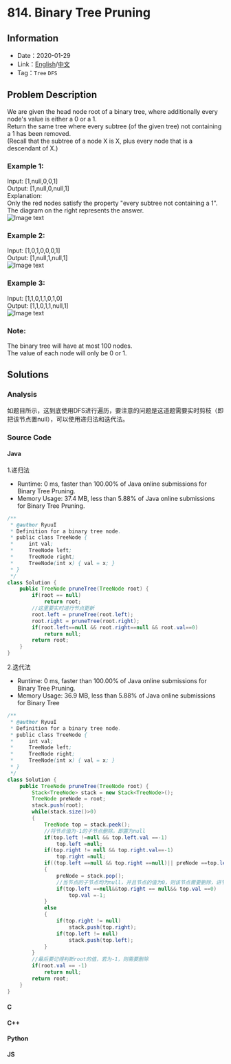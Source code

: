# 814. Binary Tree Pruning
## Information
* Date：2020-01-29
* Link：[English](https://leetcode.com/problems/binary-tree-pruning/)/[中文](https://leetcode-cn.com/problems/binary-tree-pruning/)
* Tag：`Tree` `DFS`

## Problem Description
We are given the head node root of a binary tree, where additionally every node's value is either a 0 or a 1.   
Return the same tree where every subtree (of the given tree) not containing a 1 has been removed.  
(Recall that the subtree of a node X is X, plus every node that is a descendant of X.)
### Example 1:  
Input: [1,null,0,0,1]  
Output: [1,null,0,null,1]   
Explanation:   
Only the red nodes satisfy the property "every subtree not containing a 1".  
The diagram on the right represents the answer.  
![Image text](https://raw.githubusercontent.com/Ryuui-tkb/LeetCode/master/img/814_ex1.png)   
### Example 2:  
Input: [1,0,1,0,0,0,1]  
Output: [1,null,1,null,1]  
![Image text](https://raw.githubusercontent.com/Ryuui-tkb/LeetCode/master/img/814_ex2.png) 
### Example 3:  
Input: [1,1,0,1,1,0,1,0]  
Output: [1,1,0,1,1,null,1]  
![Image text](https://raw.githubusercontent.com/Ryuui-tkb/LeetCode/master/img/814_ex3.png) 
### Note:  
The binary tree will have at most 100 nodes.  
The value of each node will only be 0 or 1.  

## Solutions  
### Analysis
如题目所示，这到底使用DFS进行遍历，要注意的问题是这道题需要实时剪枝（即把该节点置null），可以使用递归法和迭代法。  
### Source Code
#### Java
1.递归法
* Runtime: 0 ms, faster than 100.00% of Java online submissions for Binary Tree Pruning.
* Memory Usage: 37.4 MB, less than 5.88% of Java online submissions for Binary Tree Pruning.
```Java
/**
 * @author RyuuI
 * Definition for a binary tree node.
 * public class TreeNode {
 *     int val;
 *     TreeNode left;
 *     TreeNode right;
 *     TreeNode(int x) { val = x; }
 * }
 */
class Solution {
    public TreeNode pruneTree(TreeNode root) {
		if(root == null)
			return root;
		//这里要实时进行节点更新
		root.left = pruneTree(root.left);
		root.right = pruneTree(root.right);
		if(root.left==null && root.right==null && root.val==0)
			return null;
		return root;
    }
}
```
2.迭代法  
* Runtime: 0 ms, faster than 100.00% of Java online submissions for Binary Tree Pruning.
* Memory Usage: 36.9 MB, less than 5.88% of Java online submissions for Binary Tree
```Java
/**
 * @author RyuuI
 * Definition for a binary tree node.
 * public class TreeNode {
 *     int val;
 *     TreeNode left;
 *     TreeNode right;
 *     TreeNode(int x) { val = x; }
 * }
 */
class Solution {
    public TreeNode pruneTree(TreeNode root) {
		Stack<TreeNode> stack = new Stack<TreeNode>();
		TreeNode preNode = root;
		stack.push(root);
		while(stack.size()>0)
		{
			TreeNode top = stack.peek();
			//将节点值为-1的子节点删除，即置为null
			if(top.left !=null && top.left.val ==-1)
				top.left =null;
			if(top.right != null && top.right.val==-1)
				top.right =null;
			if((top.left ==null && top.right ==null)|| preNode ==top.left || preNode == top.right)
			{
				preNode = stack.pop();
				//当节点的子节点均为null，并且节点的值为0，则该节点需要删除，讲节点的值置为-1
				if(top.left ==null&&top.right == null&& top.val ==0)
					top.val =-1;
			}
			else
			{
				if(top.right != null)
					stack.push(top.right);
				if(top.left != null)
					stack.push(top.left);	
			}
		}
		//最后要记得判断root的值，若为-1，则需要删除
		if(root.val == -1)
			return null;
		return root;  
    }
}
```
#### C
#### C++
#### Python
#### JS
